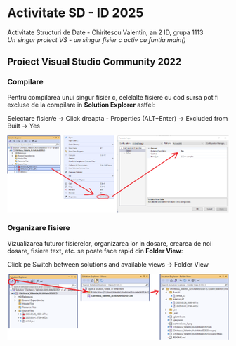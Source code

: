 # Activitate SD - ID 2025

Activitate Structuri de Date - Chiritescu Valentin, an 2 ID, grupa 1113  
*Un singur proiect VS - un singur fisier c activ cu funtia main()*

## Proiect Visual Studio Community 2022

### Compilare

Pentru compilarea unui singur fisier c, celelalte fisiere cu cod sursa pot fi excluse de la compilare in **Solution Explorer** astfel:

Selectare fisier/e -> Click dreapta - Properties (ALT+Enter) -> Excluded from Built -> Yes

![Captura ecran](capturaEcran_1.png "Excludere fisiere de la compilare")

### Organizare fisiere

Vizualizarea tuturor fisierelor, organizarea lor in dosare, crearea de noi dosare, fisiere text, etc. se poate face rapid din **Folder View**:

Click pe Switch between solutions and available views -> Folder View

![Captura ecran](capturaEcran_2.png "Folder View")